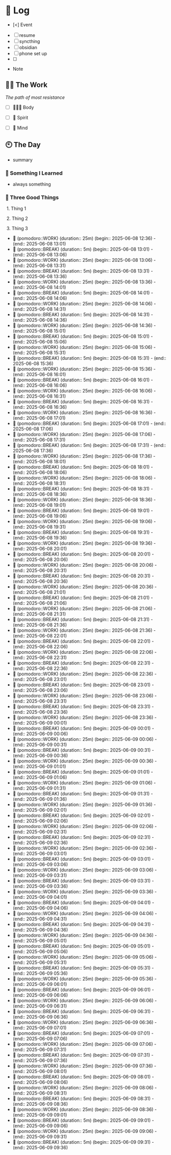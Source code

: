 # 📅 Log

  

- [<] Event

- [ ] resume
- [ ] syncthing 
- [ ] obsidian 
- [ ] phone set up 
- [ ] 

- Note

  

## 💪🏽 The Work

  

*The path of most resistance*

  

- [ ] 🏄🏻‍♂️ Body

- [ ] 👻 Spirit

- [ ] 🧠 Mind

  

## 🕙 The Day

  

- summary

### 🤔 Something I Learned

  

- always something

  

### 🐯 Three Good Things

  

 1. Thing 1

 2. Thing 2

 3. Thing 3
- 🍅 (pomodoro::WORK) (duration:: 25m) (begin:: 2025-06-08 12:36) - (end:: 2025-06-08 13:01)
- 🥤 (pomodoro::BREAK) (duration:: 5m) (begin:: 2025-06-08 13:01) - (end:: 2025-06-08 13:06)
- 🍅 (pomodoro::WORK) (duration:: 25m) (begin:: 2025-06-08 13:06) - (end:: 2025-06-08 13:31)
- 🥤 (pomodoro::BREAK) (duration:: 5m) (begin:: 2025-06-08 13:31) - (end:: 2025-06-08 13:36)
- 🍅 (pomodoro::WORK) (duration:: 25m) (begin:: 2025-06-08 13:36) - (end:: 2025-06-08 14:01)
- 🥤 (pomodoro::BREAK) (duration:: 5m) (begin:: 2025-06-08 14:01) - (end:: 2025-06-08 14:06)
- 🍅 (pomodoro::WORK) (duration:: 25m) (begin:: 2025-06-08 14:06) - (end:: 2025-06-08 14:31)
- 🥤 (pomodoro::BREAK) (duration:: 5m) (begin:: 2025-06-08 14:31) - (end:: 2025-06-08 14:36)
- 🍅 (pomodoro::WORK) (duration:: 25m) (begin:: 2025-06-08 14:36) - (end:: 2025-06-08 15:01)
- 🥤 (pomodoro::BREAK) (duration:: 5m) (begin:: 2025-06-08 15:01) - (end:: 2025-06-08 15:06)
- 🍅 (pomodoro::WORK) (duration:: 25m) (begin:: 2025-06-08 15:06) - (end:: 2025-06-08 15:31)
- 🥤 (pomodoro::BREAK) (duration:: 5m) (begin:: 2025-06-08 15:31) - (end:: 2025-06-08 15:36)
- 🍅 (pomodoro::WORK) (duration:: 25m) (begin:: 2025-06-08 15:36) - (end:: 2025-06-08 16:01)
- 🥤 (pomodoro::BREAK) (duration:: 5m) (begin:: 2025-06-08 16:01) - (end:: 2025-06-08 16:06)
- 🍅 (pomodoro::WORK) (duration:: 25m) (begin:: 2025-06-08 16:06) - (end:: 2025-06-08 16:31)
- 🥤 (pomodoro::BREAK) (duration:: 5m) (begin:: 2025-06-08 16:31) - (end:: 2025-06-08 16:36)
- 🍅 (pomodoro::WORK) (duration:: 25m) (begin:: 2025-06-08 16:36) - (end:: 2025-06-08 17:01)
- 🥤 (pomodoro::BREAK) (duration:: 5m) (begin:: 2025-06-08 17:01) - (end:: 2025-06-08 17:06)
- 🍅 (pomodoro::WORK) (duration:: 25m) (begin:: 2025-06-08 17:06) - (end:: 2025-06-08 17:31)
- 🥤 (pomodoro::BREAK) (duration:: 5m) (begin:: 2025-06-08 17:31) - (end:: 2025-06-08 17:36)
- 🍅 (pomodoro::WORK) (duration:: 25m) (begin:: 2025-06-08 17:36) - (end:: 2025-06-08 18:01)
- 🥤 (pomodoro::BREAK) (duration:: 5m) (begin:: 2025-06-08 18:01) - (end:: 2025-06-08 18:06)
- 🍅 (pomodoro::WORK) (duration:: 25m) (begin:: 2025-06-08 18:06) - (end:: 2025-06-08 18:31)
- 🥤 (pomodoro::BREAK) (duration:: 5m) (begin:: 2025-06-08 18:31) - (end:: 2025-06-08 18:36)
- 🍅 (pomodoro::WORK) (duration:: 25m) (begin:: 2025-06-08 18:36) - (end:: 2025-06-08 19:01)
- 🥤 (pomodoro::BREAK) (duration:: 5m) (begin:: 2025-06-08 19:01) - (end:: 2025-06-08 19:06)
- 🍅 (pomodoro::WORK) (duration:: 25m) (begin:: 2025-06-08 19:06) - (end:: 2025-06-08 19:31)
- 🥤 (pomodoro::BREAK) (duration:: 5m) (begin:: 2025-06-08 19:31) - (end:: 2025-06-08 19:36)
- 🍅 (pomodoro::WORK) (duration:: 25m) (begin:: 2025-06-08 19:36) - (end:: 2025-06-08 20:01)
- 🥤 (pomodoro::BREAK) (duration:: 5m) (begin:: 2025-06-08 20:01) - (end:: 2025-06-08 20:06)
- 🍅 (pomodoro::WORK) (duration:: 25m) (begin:: 2025-06-08 20:06) - (end:: 2025-06-08 20:31)
- 🥤 (pomodoro::BREAK) (duration:: 5m) (begin:: 2025-06-08 20:31) - (end:: 2025-06-08 20:36)
- 🍅 (pomodoro::WORK) (duration:: 25m) (begin:: 2025-06-08 20:36) - (end:: 2025-06-08 21:01)
- 🥤 (pomodoro::BREAK) (duration:: 5m) (begin:: 2025-06-08 21:01) - (end:: 2025-06-08 21:06)
- 🍅 (pomodoro::WORK) (duration:: 25m) (begin:: 2025-06-08 21:06) - (end:: 2025-06-08 21:31)
- 🥤 (pomodoro::BREAK) (duration:: 5m) (begin:: 2025-06-08 21:31) - (end:: 2025-06-08 21:36)
- 🍅 (pomodoro::WORK) (duration:: 25m) (begin:: 2025-06-08 21:36) - (end:: 2025-06-08 22:01)
- 🥤 (pomodoro::BREAK) (duration:: 5m) (begin:: 2025-06-08 22:01) - (end:: 2025-06-08 22:06)
- 🍅 (pomodoro::WORK) (duration:: 25m) (begin:: 2025-06-08 22:06) - (end:: 2025-06-08 22:31)
- 🥤 (pomodoro::BREAK) (duration:: 5m) (begin:: 2025-06-08 22:31) - (end:: 2025-06-08 22:36)
- 🍅 (pomodoro::WORK) (duration:: 25m) (begin:: 2025-06-08 22:36) - (end:: 2025-06-08 23:01)
- 🥤 (pomodoro::BREAK) (duration:: 5m) (begin:: 2025-06-08 23:01) - (end:: 2025-06-08 23:06)
- 🍅 (pomodoro::WORK) (duration:: 25m) (begin:: 2025-06-08 23:06) - (end:: 2025-06-08 23:31)
- 🥤 (pomodoro::BREAK) (duration:: 5m) (begin:: 2025-06-08 23:31) - (end:: 2025-06-08 23:36)
- 🍅 (pomodoro::WORK) (duration:: 25m) (begin:: 2025-06-08 23:36) - (end:: 2025-06-09 00:01)
- 🥤 (pomodoro::BREAK) (duration:: 5m) (begin:: 2025-06-09 00:01) - (end:: 2025-06-09 00:06)
- 🍅 (pomodoro::WORK) (duration:: 25m) (begin:: 2025-06-09 00:06) - (end:: 2025-06-09 00:31)
- 🥤 (pomodoro::BREAK) (duration:: 5m) (begin:: 2025-06-09 00:31) - (end:: 2025-06-09 00:36)
- 🍅 (pomodoro::WORK) (duration:: 25m) (begin:: 2025-06-09 00:36) - (end:: 2025-06-09 01:01)
- 🥤 (pomodoro::BREAK) (duration:: 5m) (begin:: 2025-06-09 01:01) - (end:: 2025-06-09 01:06)
- 🍅 (pomodoro::WORK) (duration:: 25m) (begin:: 2025-06-09 01:06) - (end:: 2025-06-09 01:31)
- 🥤 (pomodoro::BREAK) (duration:: 5m) (begin:: 2025-06-09 01:31) - (end:: 2025-06-09 01:36)
- 🍅 (pomodoro::WORK) (duration:: 25m) (begin:: 2025-06-09 01:36) - (end:: 2025-06-09 02:01)
- 🥤 (pomodoro::BREAK) (duration:: 5m) (begin:: 2025-06-09 02:01) - (end:: 2025-06-09 02:06)
- 🍅 (pomodoro::WORK) (duration:: 25m) (begin:: 2025-06-09 02:06) - (end:: 2025-06-09 02:31)
- 🥤 (pomodoro::BREAK) (duration:: 5m) (begin:: 2025-06-09 02:31) - (end:: 2025-06-09 02:36)
- 🍅 (pomodoro::WORK) (duration:: 25m) (begin:: 2025-06-09 02:36) - (end:: 2025-06-09 03:01)
- 🥤 (pomodoro::BREAK) (duration:: 5m) (begin:: 2025-06-09 03:01) - (end:: 2025-06-09 03:06)
- 🍅 (pomodoro::WORK) (duration:: 25m) (begin:: 2025-06-09 03:06) - (end:: 2025-06-09 03:31)
- 🥤 (pomodoro::BREAK) (duration:: 5m) (begin:: 2025-06-09 03:31) - (end:: 2025-06-09 03:36)
- 🍅 (pomodoro::WORK) (duration:: 25m) (begin:: 2025-06-09 03:36) - (end:: 2025-06-09 04:01)
- 🥤 (pomodoro::BREAK) (duration:: 5m) (begin:: 2025-06-09 04:01) - (end:: 2025-06-09 04:06)
- 🍅 (pomodoro::WORK) (duration:: 25m) (begin:: 2025-06-09 04:06) - (end:: 2025-06-09 04:31)
- 🥤 (pomodoro::BREAK) (duration:: 5m) (begin:: 2025-06-09 04:31) - (end:: 2025-06-09 04:36)
- 🍅 (pomodoro::WORK) (duration:: 25m) (begin:: 2025-06-09 04:36) - (end:: 2025-06-09 05:01)
- 🥤 (pomodoro::BREAK) (duration:: 5m) (begin:: 2025-06-09 05:01) - (end:: 2025-06-09 05:06)
- 🍅 (pomodoro::WORK) (duration:: 25m) (begin:: 2025-06-09 05:06) - (end:: 2025-06-09 05:31)
- 🥤 (pomodoro::BREAK) (duration:: 5m) (begin:: 2025-06-09 05:31) - (end:: 2025-06-09 05:36)
- 🍅 (pomodoro::WORK) (duration:: 25m) (begin:: 2025-06-09 05:36) - (end:: 2025-06-09 06:01)
- 🥤 (pomodoro::BREAK) (duration:: 5m) (begin:: 2025-06-09 06:01) - (end:: 2025-06-09 06:06)
- 🍅 (pomodoro::WORK) (duration:: 25m) (begin:: 2025-06-09 06:06) - (end:: 2025-06-09 06:31)
- 🥤 (pomodoro::BREAK) (duration:: 5m) (begin:: 2025-06-09 06:31) - (end:: 2025-06-09 06:36)
- 🍅 (pomodoro::WORK) (duration:: 25m) (begin:: 2025-06-09 06:36) - (end:: 2025-06-09 07:01)
- 🥤 (pomodoro::BREAK) (duration:: 5m) (begin:: 2025-06-09 07:01) - (end:: 2025-06-09 07:06)
- 🍅 (pomodoro::WORK) (duration:: 25m) (begin:: 2025-06-09 07:06) - (end:: 2025-06-09 07:31)
- 🥤 (pomodoro::BREAK) (duration:: 5m) (begin:: 2025-06-09 07:31) - (end:: 2025-06-09 07:36)
- 🍅 (pomodoro::WORK) (duration:: 25m) (begin:: 2025-06-09 07:36) - (end:: 2025-06-09 08:01)
- 🥤 (pomodoro::BREAK) (duration:: 5m) (begin:: 2025-06-09 08:01) - (end:: 2025-06-09 08:06)
- 🍅 (pomodoro::WORK) (duration:: 25m) (begin:: 2025-06-09 08:06) - (end:: 2025-06-09 08:31)
- 🥤 (pomodoro::BREAK) (duration:: 5m) (begin:: 2025-06-09 08:31) - (end:: 2025-06-09 08:36)
- 🍅 (pomodoro::WORK) (duration:: 25m) (begin:: 2025-06-09 08:36) - (end:: 2025-06-09 09:01)
- 🥤 (pomodoro::BREAK) (duration:: 5m) (begin:: 2025-06-09 09:01) - (end:: 2025-06-09 09:06)
- 🍅 (pomodoro::WORK) (duration:: 25m) (begin:: 2025-06-09 09:06) - (end:: 2025-06-09 09:31)
- 🥤 (pomodoro::BREAK) (duration:: 5m) (begin:: 2025-06-09 09:31) - (end:: 2025-06-09 09:36)
